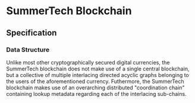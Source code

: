 # SummerTech Blockchain

## Specification

### Data Structure

Unlike most other cryptographically secured digital currencies, the SummerTech blockchain does not make use of a single central blockchain, but a collective of multiple interlacing directed acyclic graphs belonging to the users of the aforementioned currency. Futhermore, the SummerTech blockchain makes use of an overarching distributed "coordination chain" containing lookup metadata regarding each of the interlacing sub-chains.